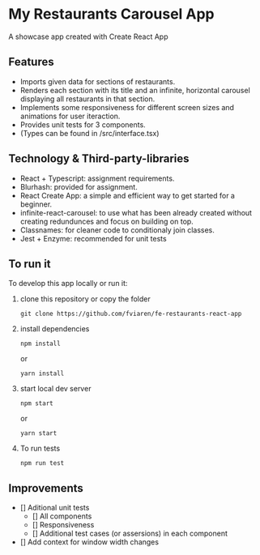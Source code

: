 My Restaurants Carousel App
===========================

A showcase app created with Create React App 

## Features
* Imports given data for sections of restaurants.
* Renders each section with its title and an infinite, horizontal carousel displaying all restaurants in that section.
* Implements some responsiveness for different screen sizes and animations for user iteraction.
* Provides unit tests for 3 components.
* (Types can be found in /src/interface.tsx)

## Technology & Third-party-libraries

* React + Typescript: assignment requirements.
* Blurhash: provided for assignment.
* React Create App: a simple and efficient way to get started for a beginner.
* infinite-react-carousel: to use what has been already created without creating redundunces and focus on building on top.
* Classnames: for cleaner code to conditionaly join classes.
* Jest + Enzyme: recommended for unit tests

## To run it
To develop this app locally or run it:

1. clone this repository or copy the folder
    ```
    git clone https://github.com/fviaren/fe-restaurants-react-app
    ```

2. install dependencies
    ```
    npm install
    ```
    or
    ```
    yarn install
    ```

3. start local dev server
    ```
    npm start
    ```
    or 
    ```
    yarn start
    ```

4. To run tests
    ```
    npm run test
    ```

## Improvements
- [] Aditional unit tests
    - [] All components
    - [] Responsiveness
    - [] Additional test cases (or assersions) in each component
- [] Add context for window width changes
